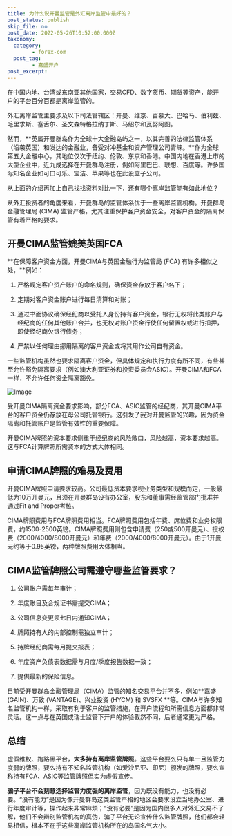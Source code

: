 ```yaml
---
title: 为什么说开曼监管是外汇离岸监管中最好的？
post_status: publish
skip_file: no
post_date: 2022-05-26T10:52:00.000Z
taxonomy:
  category:
        - forex-com
  post_tag:
        - 嘉盛开户
post_excerpt: 
---
```

在中国内地、台湾或东南亚其他国家，交易CFD、数字货币、期货等资产，能开户的平台百分百都是离岸监管的。

外汇离岸监管主要涉及以下司法管辖区：开曼、维京、百慕大、巴哈马、伯利兹、毛里求斯、塞舌尔、圣文森特格拉纳丁斯、马绍尔和瓦努阿图。

然而，**英属开曼群岛作为全球十大金融岛屿之一，以其完善的法律监管体系（沿袭英国）和发达的金融业，备受对冲基金和资产管理公司青睐。**作为全球第五大金融中心，其地位仅次于纽约、伦敦、东京和香港。中国内地在香港上市的大型企业中，近九成选择在开曼群岛注册，例如阿里巴巴、联想、百度等。许多国际知名企业如可口可乐、宝洁、苹果等也在此设立子公司。

从上面的介绍再加上自己找找资料对比一下，还有哪个离岸监管能有如此地位？

从外汇投资者的角度来看，开曼群岛的监管体系优于一些离岸监管机构。开曼群岛金融管理局 (CIMA) 监管严格，尤其注重保护客户资金安全，对客户资金的隔离保管有着严格的要求。

## 开曼CIMA监管媲美英国FCA

**在保障客户资金方面，开曼CIMA与英国金融行为监管局 (FCA) 有许多相似之处，**例如：

1. 严格规定客户资产账户的命名规则，确保资金存放于客户名下；

1. 定期对客户资金账户进行每日清算和对账；

1. 通过书面协议确保经纪商以受托人身份持有客户资金，银行无权将此类账户与经纪商的任何其他账户合并，也无权对账户资金行使任何留置权或进行扣押，即使经纪商欠银行债务；

1. 严禁以任何理由挪用隔离的客户资金或将其用作公司自有资金。

一些监管机构虽然也要求隔离客户资金，但具体规定和执行力度有所不同，有些甚至允许豁免隔离要求（例如澳大利亚证券和投资委员会ASIC）。开曼CIMA和FCA一样，不允许任何资金隔离豁免。

![Image](https://prod-files-secure.s3.us-west-2.amazonaws.com/39ed1227-6d7d-4570-be36-9ccd4a2c4241/bd849744-3fcb-4a37-8312-357962c8f065/image.png?X-Amz-Algorithm=AWS4-HMAC-SHA256&X-Amz-Content-Sha256=UNSIGNED-PAYLOAD&X-Amz-Credential=ASIAZI2LB466STCUVGGE%2F20250625%2Fus-west-2%2Fs3%2Faws4_request&X-Amz-Date=20250625T161355Z&X-Amz-Expires=3600&X-Amz-Security-Token=IQoJb3JpZ2luX2VjEFAaCXVzLXdlc3QtMiJHMEUCIQDFYPPxyLWjksfmEn17xh%2FAwDn4YZvB3YXxX0D9ESFGCQIgdnfNCIj6%2BmePmrzh%2FREDjLnrGLndn7ybVMF9zsOvYAkq%2FwMISBAAGgw2Mzc0MjMxODM4MDUiDGB4wmkH01ijUSRo3SrcAwgoTPcZv6NgpEth4dkTeaaLJZZmaNfp1YsD6DzNjqHQFVOEESHxTL1RGYLNCrwmSjtR0K3FudFdZrzDGYhdsa6Qwa1lbrUYl55J41r4kiUALoSwz7jsDOw%2F2WuMZLCQSSAXcYQSV8ImJcInNMRU0V04LDtRCtKuCqRaOm8lB5ZzCJnE%2BwRjb%2Fr3tqM%2Bl5YVlIjubQ7qcFPqCgsk4wo9x3wwolBS7uWS1coLfJxPgcbehjLvjIsmnfArW%2BqstLE9AGZX6G4V3YzQz2h%2FrjaEQOSTPJE8u%2FSonJp66iDQ9k0uWnT0WbG08IanXCIa%2FojQijeZq3qdh7JNmt6e61qyKMxOJKJ%2BAB%2BwhJbGiK%2Fia6eX1UnKFSKutO8Np3pHNx7FR5kcYzLRQRSX3bCX5d7EmiNg7CMzELv2OOIJO2l10s0sfKRDwv3U5cS%2Fk50%2FgI2moEJBskTrxAqmyU7cF2C9iWbcogK90ZGaFtGxCnAOsgnukiEJ%2FDitQr%2B6%2BZObAjF23URwSeXn8iIU0VV2DD1rC%2FnBAHb4ZkOCF5thH1h8%2FycqaIYyPPlsKNqFPyJbr3492%2FYalqceEIQeYnKj6k0%2Bj%2FPj4MnMQaED%2BmVINqlpu6CVayu8Yycu1%2B4En8GaMLuo8MIGOqUBaCGyQuQXawI%2FSxj7sg6f4sLS%2BcfqLMIuzwZPAz6xeEHIeI4%2BjkSp33snP8cnVRf05qiOFPWwS254JM6Ib1iQelp7BCg2v%2BWn5DuU5UuE44e%2FoPy6UcEJxdrMt3TCP2iT0aCj%2Flt5e8dci7NFqIyEiaS0bsoaDrmjBLB4kfbS8SyeKVnEdWLD1wHuqRlkXI1gOK901LYJewV9AQjU8mPxZhZ9g0hZ&X-Amz-Signature=c064a2741f455b310640d4b2dd84369efc09bbb0041e43a4d4a4f3312dbbaeae&X-Amz-SignedHeaders=host&x-amz-checksum-mode=ENABLED&x-id=GetObject)

受开曼CIMA隔离资金要求影响，部分FCA、ASIC监管的经纪商，其开曼CIMA平台的客户资金仍存放在母公司托管银行。这引发了我对开曼监管的兴趣，因为资金隔离和托管账户是监管有效性的重要保障。

开曼CIMA牌照的资本要求侧重于经纪商的风险敞口，风险越高，资本要求越高。这与FCA计算牌照所需资本的方式大体相同。

## **申请CIMA牌照的难易及费用**

开曼CIMA牌照申请要求较高。公司最低资本要求视业务类型和规模而定，一般最低为10万开曼元，且须在开曼群岛设有办公室，股东和董事需经监管部门批准并通过Fit and Proper考核。

CIMA牌照费用与FCA牌照费用相当。FCA牌照费用包括年费、席位费和业务权限费，约1500-2500英镑。CIMA牌照费用则包含申请费（250或500开曼元）、授权费（2000/4000/8000开曼元）和年费（2000/4000/8000开曼元）。由于1开曼元约等于0.95英镑，两种牌照费用大体相当。

## CIMA监管牌照公司需遵守哪些监管要求？

1. 公司账户需每年审计；

1. 年度账目及合规证书需提交CIMA；

1. 公司信息变更须七日内通知CIMA；

1. 牌照持有人的内部控制需独立审计；

1. 持牌经纪商需每月提交报表；

1. 年度资产负债表数据需与月度/季度报告数据一致；

1. 提供最新的保险信息。

目前受开曼群岛金融管理局（CIMA）监管的知名交易平台并不多，例如**嘉盛 (GAIN)、万致 (VANTAGE)、兴业投资 (HYCM) 和 SVSFX **等。CIMA与许多知名监管机构一样，采取有利于客户的监管措施，在开户流程和所需信息方面都非常灵活。这一点与在英国或瑞士监管下开户的体验截然不同，后者通常更为严格。

## 总结

虚假维权、跑路黑平台，**大多持有离岸监管牌照**。这些平台要么只有单一且监管力度弱的牌照，要么持有不知名监管机构（如爱沙尼亚、印尼）颁发的牌照，要么宣称持有FCA、ASIC等监管牌照但实为虚假宣传。

**骗子平台不会刻意选择监管力度强的离岸监管**，因为既没有能力，也没有必要。“没有能力”是因为像开曼群岛这类监管严格的地区会要求设立当地办公室、进行年度审计等，操作起来非常麻烦；“没有必要”是因为国内很多人对外汇交易不了解，他们不会辨别监管机构的真伪，骗子平台无论宣传什么监管牌照，他们都会轻易相信，根本不在乎这些离岸监管机构所在的岛国名气大小。